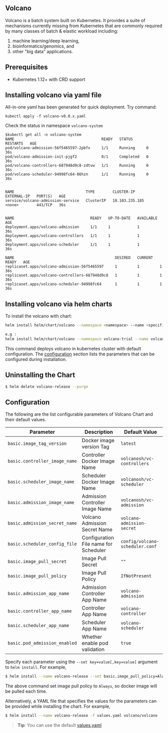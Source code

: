 ## Volcano

Volcano is a batch system built on Kubernetes. It provides a suite of mechanisms currently missing from
Kubernetes that are commonly required by many classes of batch & elastic workload including:

1. machine learning/deep learning,
2. bioinformatics/genomics, and 
3. other "big data" applications.

## Prerequisites

- Kubernetes 1.12+ with CRD support

## Installing volcano via yaml file

All-in-one yaml has been generated for quick deployment. Try command:
```$xslt
kubectl apply -f volcano-v0.0.x.yaml
```
Check the status in namespace `volcano-system`
```$xslt
$kubectl get all -n volcano-system
NAME                                       READY   STATUS      RESTARTS   AGE
pod/volcano-admission-56f5465597-2pbfx     1/1     Running     0          36s
pod/volcano-admission-init-pjgf2           0/1     Completed   0          36s
pod/volcano-controllers-687948d9c8-zdtvw   1/1     Running     0          36s
pod/volcano-scheduler-94998fc64-86hzn      1/1     Running     0          36s


NAME                                TYPE        CLUSTER-IP       EXTERNAL-IP   PORT(S)   AGE
service/volcano-admission-service   ClusterIP   10.103.235.185   <none>        443/TCP   36s


NAME                                  READY   UP-TO-DATE   AVAILABLE   AGE
deployment.apps/volcano-admission     1/1     1            1           36s
deployment.apps/volcano-controllers   1/1     1            1           36s
deployment.apps/volcano-scheduler     1/1     1            1           36s

NAME                                             DESIRED   CURRENT   READY   AGE
replicaset.apps/volcano-admission-56f5465597     1         1         1       36s
replicaset.apps/volcano-controllers-687948d9c8   1         1         1       36s
replicaset.apps/volcano-scheduler-94998fc64      1         1         1       36s
```

## Installing volcano via helm charts

To install the volcano with chart:

```bash
helm install helm/chart/volcano --namespace <namespace> --name <specified-name>

e.g :
helm install helm/chart/volcano --namespace volcano-trial --name volcano-trial
```

This command deploys volcano in kubernetes cluster with default configuration.  The [configuration](#configuration) section lists the parameters that can be configured during installation.


## Uninstalling the Chart

```bash
$ helm delete volcano-release --purge
```

## Configuration

The following are the list configurable parameters of Volcano Chart and their default values.

| Parameter|Description|Default Value|
|----------------|-----------------|----------------------|
|`basic.image_tag_version`| Docker image version Tag | `latest`|
|`basic.controller_image_name`|Controller Docker Image Name|`volcanosh/vc-controllers`|
|`basic.scheduler_image_name`|Scheduler Docker Image Name|`volcanosh/vc-scheduler`|
|`basic.admission_image_name`|Admission Controller Image Name|`volcanosh/vc-admission`|
|`basic.admission_secret_name`|Volcano Admission Secret Name|`volcano-admission-secret`|
|`basic.scheduler_config_file`|Configuration File name for Scheduler|`config/volcano-scheduler.conf`|
|`basic.image_pull_secret`|Image Pull Secret|`""`|
|`basic.image_pull_policy`|Image Pull Policy|`IfNotPresent`|
|`basic.admission_app_name`|Admission Controller App Name|`volcano-admission`|
|`basic.controller_app_name`|Controller App Name|`volcano-controller`|
|`basic.scheduler_app_name`|Scheduler App Name|`volcano-scheduler`|
|`basic.pod_admission_enabled`| Whether enable pod validation|`true`|

Specify each parameter using the `--set key=value[,key=value]` argument to `helm install`. For example,

```bash
$ helm install --name volcano-release --set basic.image_pull_policy=Always volcano/volcano
```

The above command set image pull policy to `Always`, so docker image will be pulled each time.


Alternatively, a YAML file that specifies the values for the parameters can be provided while installing the chart. For example,

```bash
$ helm install --name volcano-release -f values.yaml volcano/volcano
```

> **Tip**: You can use the default [values.yaml](chart/volcano/values.yaml)
